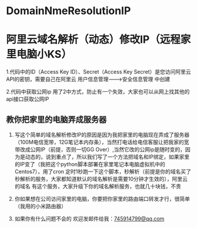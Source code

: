 # DomainNmeResolutionIP
# 阿里云域名解析（动态）修改IP（远程家里电脑小KS）

1.代码中的ID（Access Key ID）、Secret（Access Key Secret）是您访问阿里云API的密钥，需要自己在阿里云 用户信息管理--->安全信息管理 中创建

2.代码中获取公网ip 用了2中方式，防止有一个失效，大家也可以从网上找其他的api接口获取公网IP

## 教你把家里的电脑弄成服务器

1. 写这个简单的域名解析修改IP的原因是因为我把家里的电脑现在弄成了服务器（100M电信宽带，12G笔记本内存条），当然打电话给电信客服让把我家的宽带改成公网IP（前提，否则一切GG Over）,当然它改的公网ip是随时变的，因为是动态的，说到重点了，所以我们写了一个方法把域名和IP绑定，如果家里的IP变了（我把这个python脚本部署在家里笔记本电脑虚拟机中的 Centos7），用了cron 定时1秒跑一下这个脚本，秒解析（前提是你的域名买了秒解析的服务，大家都知道默认的域名解析是需要10分钟才生效的），阿里云的域名 有这个服务，大家升级下你的域名解析服务，也就几十块钱，不贵

2. 你如果想在公司访问家里的电脑，你要把你家里的路由端口转发才行，很简单（我用的小米路由器）

3. 如果你有什么问题不会的 欢迎发邮件给我：745914799@qq.com
